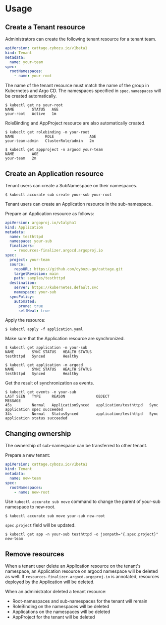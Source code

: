 # Usage

## Create a Tenant resource

Administrators can create the following tenant resource for a tenant team.

```yaml
apiVersion: cattage.cybozu.io/v1beta1
kind: Tenant
metadata:
  name: your-team
spec:
  rootNamespaces:
    - name: your-root
```

The name of the tenant resource must match the name of the group in Kubernetes and Argo CD.
The namespaces specified in `spec.namespaces` will be created automatically.

```console
$ kubectl get ns your-root
NAME        STATUS   AGE
your-root   Active   1m
```

RoleBinding and AppProject resource are also automatically created.

```console
$ kubeclt get rolebinding -n your-root
NAME              ROLE                AGE
your-team-admin   ClusterRole/admin   2m
```

```console
$ kubectl get appproject -n argocd your-team
NAME        AGE
your-team   2m
```

## Create an Application resource

Tenant users can create a SubNamespace on their namespaces.

```console
$ kubectl accurate sub create your-sub your-root
```

Tenant users can create an Application resource in the sub-namespace.

Prepare an Application resource as follows:

```yaml
apiVersion: argoproj.io/v1alpha1
kind: Application
metadata:
  name: testhttpd
  namespace: your-sub
  finalizers:
    - resources-finalizer.argocd.argoproj.io
spec:
  project: your-team
  source:
    repoURL: https://github.com/cybozu-go/cattage.git
    targetRevision: main
    path: samples/testhttpd
  destination:
    server: https://kubernetes.default.svc
    namespace: your-sub
  syncPolicy:
    automated:
      prune: true
      selfHeal: true
```

Apply the resource:

```console
$ kubectl apply -f application.yaml
```

Make sure that the Application resource are synchronized.

```console
$ kubectl get application -n your-sub
NAME        SYNC STATUS   HEALTH STATUS
testhttpd   Synced        Healthy
```

```console
$ kubectl get application -n argocd
NAME        SYNC STATUS   HEALTH STATUS
testhttpd   Synced        Healthy
```

Get the result of synchronization as events.

```console
$ kubectl get events -n your-sub
LAST SEEN   TYPE     REASON              OBJECT                  MESSAGE
45s         Normal   ApplicationSynced   application/testhttpd   Sync application spec succeeded
34s         Normal   StatusSynced        application/testhttpd   Sync application status succeeded
```

## Changing ownership

The ownership of sub-namespace can be transferred to other tenant.

Prepare a new tenant:

```yaml
apiVersion: cattage.cybozu.io/v1beta1
kind: Tenant
metadata:
  name: new-team
spec:
  rootNamespaces:
    - name: new-root
```

Use `kubectl accurate sub move` command to change the parent of your-sub namespace to new-root.

```console
$ kubectl accurate sub move your-sub new-root
```

`spec.project` field will be updated.

```console
$ kubectl get app -n your-sub testhttpd -o jsonpath="{.spec.project}"
new-team
```

## Remove resources

When a tenant user delete an Application resource on the tenant's namespace, an Application resource on argocd namespace will be deleted as well.
If `resources-finalizer.argocd.argoproj.io` is annotated, resources deployed by the Application will be deleted.

When an administrator deleted a tenant resource:
- Root-namespaces and sub-namespaces for the tenant will remain
- RoleBinding on the namespaces will be deleted
- Applications on the namespaces will be deleted
- AppProject for the tenant will be deleted
